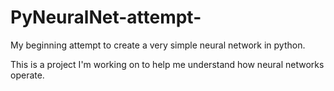 # PyNeuralNet-attempt-
My beginning attempt to create a very simple neural network in python.

This is a project I'm working on to help me understand how neural networks operate.

